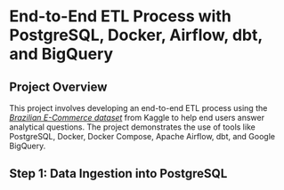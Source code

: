 # End-to-End ETL Process with PostgreSQL, Docker, Airflow, dbt, and BigQuery
## Project Overview
This project involves developing an end-to-end ETL process using the *[Brazilian E-Commerce dataset](https://www.kaggle.com/datasets/olistbr/brazilian-ecommerce)* from Kaggle to help end users answer analytical questions. The project demonstrates the use of tools like PostgreSQL, Docker, Docker Compose, Apache Airflow, dbt, and Google BigQuery.
## Step 1: Data Ingestion into PostgreSQL
